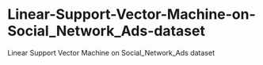 # Linear-Support-Vector-Machine-on-Social_Network_Ads-dataset
Linear Support Vector Machine on Social_Network_Ads dataset
